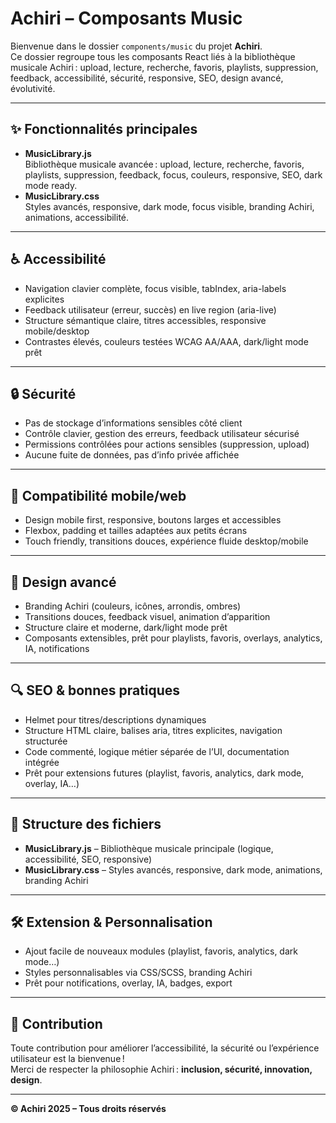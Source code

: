 # Achiri – Composants Music

Bienvenue dans le dossier `components/music` du projet **Achiri**.  
Ce dossier regroupe tous les composants React liés à la bibliothèque musicale Achiri : upload, lecture, recherche, favoris, playlists, suppression, feedback, accessibilité, sécurité, responsive, SEO, design avancé, évolutivité.

---

## ✨ Fonctionnalités principales

- **MusicLibrary.js**  
  Bibliothèque musicale avancée : upload, lecture, recherche, favoris, playlists, suppression, feedback, focus, couleurs, responsive, SEO, dark mode ready.
- **MusicLibrary.css**  
  Styles avancés, responsive, dark mode, focus visible, branding Achiri, animations, accessibilité.

---

## ♿ Accessibilité

- Navigation clavier complète, focus visible, tabIndex, aria-labels explicites
- Feedback utilisateur (erreur, succès) en live region (aria-live)
- Structure sémantique claire, titres accessibles, responsive mobile/desktop
- Contrastes élevés, couleurs testées WCAG AA/AAA, dark/light mode prêt

---

## 🔒 Sécurité

- Pas de stockage d’informations sensibles côté client
- Contrôle clavier, gestion des erreurs, feedback utilisateur sécurisé
- Permissions contrôlées pour actions sensibles (suppression, upload)
- Aucune fuite de données, pas d’info privée affichée

---

## 📱 Compatibilité mobile/web

- Design mobile first, responsive, boutons larges et accessibles
- Flexbox, padding et tailles adaptées aux petits écrans
- Touch friendly, transitions douces, expérience fluide desktop/mobile

---

## 🎨 Design avancé

- Branding Achiri (couleurs, icônes, arrondis, ombres)
- Transitions douces, feedback visuel, animation d’apparition
- Structure claire et moderne, dark/light mode prêt
- Composants extensibles, prêt pour playlists, favoris, overlays, analytics, IA, notifications

---

## 🔍 SEO & bonnes pratiques

- Helmet pour titres/descriptions dynamiques
- Structure HTML claire, balises aria, titres explicites, navigation structurée
- Code commenté, logique métier séparée de l’UI, documentation intégrée
- Prêt pour extensions futures (playlist, favoris, analytics, dark mode, overlay, IA…)

---

## 📁 Structure des fichiers

- **MusicLibrary.js** – Bibliothèque musicale principale (logique, accessibilité, SEO, responsive)
- **MusicLibrary.css** – Styles avancés, responsive, dark mode, animations, branding Achiri

---

## 🛠️ Extension & Personnalisation

- Ajout facile de nouveaux modules (playlist, favoris, analytics, dark mode…)
- Styles personnalisables via CSS/SCSS, branding Achiri
- Prêt pour notifications, overlay, IA, badges, export

---

## 🤝 Contribution

Toute contribution pour améliorer l’accessibilité, la sécurité ou l’expérience utilisateur est la bienvenue !  
Merci de respecter la philosophie Achiri : **inclusion, sécurité, innovation, design**.

---

**© Achiri 2025 – Tous droits réservés**